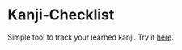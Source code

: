 # Kanji-Checklist
Simple tool to track your learned kanji. Try it [here](https://habitacle.github.io/Kanji-Checklist/).
